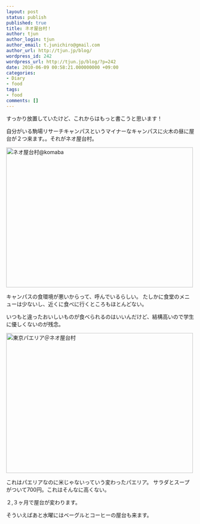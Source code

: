 ```yaml
---
layout: post
status: publish
published: true
title: ネオ屋台村！
author: tjun
author_login: tjun
author_email: t.junichiro@gmail.com
author_url: http://tjun.jp/blog/
wordpress_id: 242
wordpress_url: http://tjun.jp/blog/?p=242
date: 2010-06-09 00:58:21.000000000 +09:00
categories:
- Diary
- food
tags:
- food
comments: []
---
```

すっかり放置していたけど、これからはもっと書こうと思います！

自分がいる駒場リサーチキャンパスというマイナーなキャンパスに火木の昼に屋台が２つ来ます。。それがネオ屋台村。

<a href="http://www.flickr.com/photos/taka-jun/4619774277/" title="ネオ屋台村@komaba by taka-jun, on Flickr"><img src="http://farm4.static.flickr.com/3379/4619774277_ef6aaa62ae.jpg" width="500" height="375" alt="ネオ屋台村@komaba" /></a>


キャンパスの食環境が悪いからって、呼んでいるらしい。
たしかに食堂のメニューは少ないし、近くに食べに行くところもほとんどない。


いつもと違ったおいしいものが食べられるのはいいんだけど、結構高いので学生に優しくないのが残念。


<a href="http://www.flickr.com/photos/taka-jun/4678437650/" title="東京パエリア＠ネオ屋台村 by taka-jun, on Flickr"><img src="http://farm5.static.flickr.com/4014/4678437650_764d7a1a21.jpg" width="500" height="375" alt="東京パエリア＠ネオ屋台村" /></a>

これはパエリアなのに米じゃないっていう変わったパエリア。
サラダとスープがついて700円。これはそんなに高くない。

２,３ヶ月で屋台が変わります。

そういえばあと水曜にはベーグルとコーヒーの屋台も来ます。
